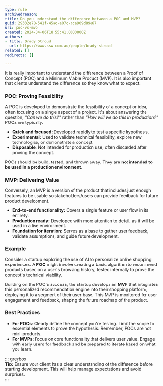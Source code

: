 ```yaml
---
type: rule
archivedreason: 
title: Do you understand the difference between a POC and MVP?
guid: 29332e78-541f-45ac-a07c-cca909d89e67
uri: poc-vs-mvp
created: 2024-04-06T18:55:41.0000000Z
authors:
- title: Brady Stroud
  url: https://www.ssw.com.au/people/brady-stroud
related: []
redirects: []

---
```


It is really important to understand the difference between a Proof of Concept (POC) and a Minimum Viable Product (MVP). It is also important that clients understand the difference so they know what to expect.

<!--endintro-->

### POC: Proving Feasibility

A POC is developed to demonstrate the feasibility of a concept or idea, often focusing on a single aspect of a project. It's about answering the question, _"Can we do this?"_ rather than _"How will we do this in production?"_ POCs are typically:

* **Quick and focused:** Developed rapidly to test a specific hypothesis.
* **Experimental:** Used to validate technical feasibility, explore new technologies, or demonstrate a concept.
* **Disposable:** Not intended for production use; often discarded after proving the concept.

POCs should be build, tested, and thrown away. They are **not intended to be used in a production environment**.

### MVP: Delivering Value

Conversely, an MVP is a version of the product that includes just enough features to be usable so stakeholders/users can provide feedback for future product development.

* **End-to-end functionality:** Covers a single feature or user flow in its entirety.
* **Production ready:** Developed with more attention to detail, as it will be used in a live environment.
* **Foundation for iteration:** Serves as a base to gather user feedback, validate assumptions, and guide future development.

### Example

Consider a startup exploring the use of AI to personalize online shopping experiences. A **POC** might involve creating a basic algorithm to recommend products based on a user's browsing history, tested internally to prove the concept's technical viability.

Building on the POC's success, the startup develops an **MVP** that integrates this personalized recommendation engine into their shopping platform, deploying it to a segment of their user base. This MVP is monitored for user engagement and feedback, shaping the future roadmap of the product.

### Best Practices

* **For POCs**: Clearly define the concept you're testing. Limit the scope to essential elements to prove the hypothesis. Remember, POCs are not mini-products.
* **For MVPs**: Focus on core functionality that delivers user value. Engage with early users for feedback and be prepared to iterate based on what you learn.

::: greybox  
**Tip:** Ensure your client has a clear understanding of the difference before starting development. This will help manage expectations and avoid surprises.  
:::
